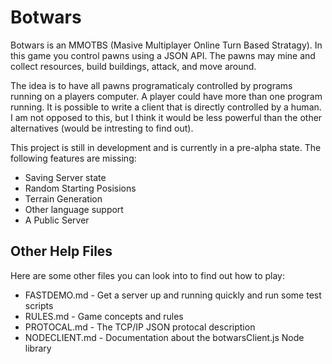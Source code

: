 # Botwars
Botwars is an MMOTBS (Masive Multiplayer Online Turn Based Stratagy). In this game you control pawns using a JSON API. The pawns may mine and collect resources, build buildings, attack, and move around.

The idea is to have all pawns programaticaly controlled by programs running on a players computer. A player could have more than one program running. 
It is possible to write a client that is directly controlled by a human. I am not opposed to this, but I think it would be less powerful than the other alternatives (would be intresting to find out).

This project is still in development and is currently in a pre-alpha state. The following features are missing:
* Saving Server state
* Random Starting Posisions
* Terrain Generation
* Other language support
* A Public Server

## Other Help Files
Here are some other files you can look into to find out how to play:

* FASTDEMO.md   - Get a server up and running quickly and run some test scripts
* RULES.md      - Game concepts and rules
* PROTOCAL.md   - The TCP/IP JSON protocal description
* NODECLIENT.md - Documentation about the botwarsClient.js Node library


